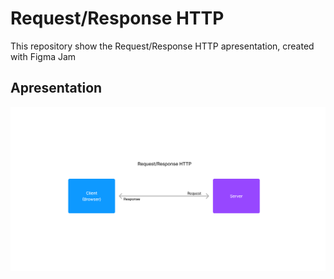 # Request/Response HTTP
This repository show the Request/Response HTTP apresentation, created with Figma Jam


## Apresentation

<img src="/Request_Response HTTP.jpg" width="600">
